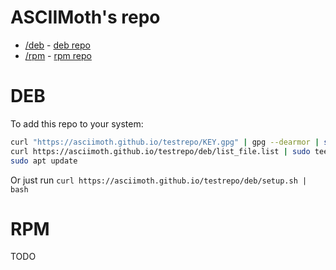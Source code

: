 # ASCIIMoth's repo
- [/deb](/deb) - [deb repo](#deb)
- [/rpm](/rpm) - [rpm repo](#rpm)

# DEB
To add this repo to your system:
```sh
curl "https://asciimoth.github.io/testrepo/KEY.gpg" | gpg --dearmor | sudo tee /etc/apt/trusted.gpg.d/asciimoth-testrepo.gpg > /dev/null
curl https://asciimoth.github.io/testrepo/deb/list_file.list | sudo tee /etc/apt/sources.list.d/asciimoth-testrepo.list > /dev/null
sudo apt update
```

Or just run `curl https://asciimoth.github.io/testrepo/deb/setup.sh | bash`

# RPM
TODO



